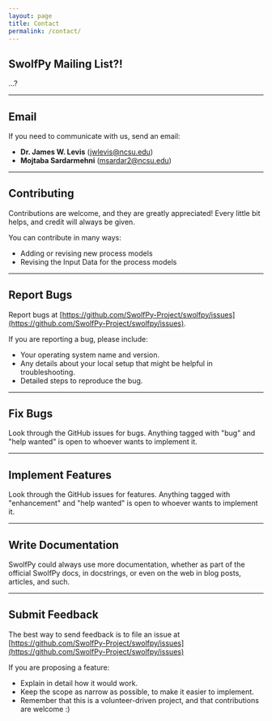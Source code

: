 ```yaml
---
layout: page
title: Contact
permalink: /contact/
---
```


## SwolfPy Mailing List?!

...?

----------------------

## Email
If you need to communicate with us, send an email:

* **Dr. James W. Levis** ([jwlevis@ncsu.edu](mailto:jwlevis@ncsu.edu))
* **Mojtaba Sardarmehni** ([msardar2@ncsu.edu](mailto:msardar2@ncsu.edu))

----------------------

## Contributing
Contributions are welcome, and they are greatly appreciated! Every little bit
helps, and credit will always be given.

You can contribute in many ways:

* Adding or revising new process models
* Revising the Input Data for the process models

----------------------

## Report Bugs
Report bugs at [https://github.com/SwolfPy-Project/swolfpy/issues](https://github.com/SwolfPy-Project/swolfpy/issues).

If you are reporting a bug, please include:

* Your operating system name and version.
* Any details about your local setup that might be helpful in troubleshooting.
* Detailed steps to reproduce the bug.

----------------------

## Fix Bugs
Look through the GitHub issues for bugs. Anything tagged with "bug" and "help
wanted" is open to whoever wants to implement it.

----------------------

## Implement Features
Look through the GitHub issues for features. Anything tagged with "enhancement"
and "help wanted" is open to whoever wants to implement it.

----------------------

## Write Documentation
SwolfPy could always use more documentation, whether as part of the
official SwolfPy docs, in docstrings, or even on the web in blog posts,
articles, and such.

----------------------

## Submit Feedback
The best way to send feedback is to file an issue at [https://github.com/SwolfPy-Project/swolfpy/issues](https://github.com/SwolfPy-Project/swolfpy/issues)

If you are proposing a feature:

* Explain in detail how it would work.
* Keep the scope as narrow as possible, to make it easier to implement.
* Remember that this is a volunteer-driven project, and that contributions
  are welcome :)
